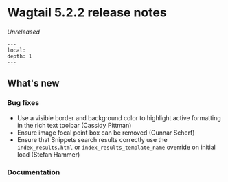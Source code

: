 # Wagtail 5.2.2 release notes

_Unreleased_

```{contents}
---
local:
depth: 1
---
```

## What's new


### Bug fixes

 * Use a visible border and background color to highlight active formatting in the rich text toolbar (Cassidy Pittman)
 * Ensure image focal point box can be removed (Gunnar Scherf)
 * Ensure that Snippets search results correctly use the `index_results.html` or `index_results_template_name` override on initial load (Stefan Hammer)

### Documentation
